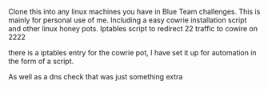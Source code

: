 Clone this into any linux machines you have in Blue Team challenges. This is mainly for personal use of me. Including a easy cowrie installation script and other linux honey pots. Iptables script to redirect 22 traffic to cowire on 2222

there is a iptables entry for the cowrie pot, I have set it up for automation in the form of a script.

As well as a dns check that was just something extra 
